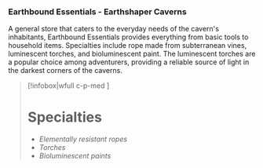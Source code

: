 ### Earthbound Essentials - Earthshaper Caverns

A general store that caters to the everyday needs of the cavern's inhabitants, Earthbound Essentials provides everything from basic tools to household items. Specialties include rope made from subterranean vines, luminescent torches, and bioluminescent paint. The luminescent torches are a popular choice among adventurers, providing a reliable source of light in the darkest corners of the caverns.

> [!infobox|wfull  c-p-med ]
>   # Specialties
>   - *Elementally resistant ropes*
>   - *Torches*
>   - *Bioluminescent paints*
